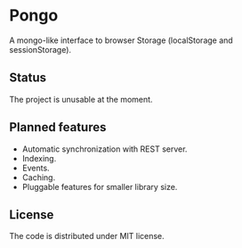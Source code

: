 Pongo
=====
A mongo-like interface to browser Storage (localStorage and sessionStorage).

Status
------
The project is unusable at the moment.

Planned features
----------------

* Automatic synchronization with REST server.
* Indexing.
* Events.
* Caching.
* Pluggable features for smaller library size.

License
-------
The code is distributed under MIT license.

